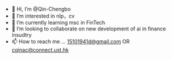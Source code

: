 - 👋 Hi, I’m @Qin-Chengbo
- 👀 I’m interested in nlp，cv
- 🌱 I’m currently learning msc in FinTech
- 💞️ I’m looking to collaborate on new development of ai in finance insudtry
- 📫 How to reach me ... 15101941d@gmail.com OR cqinac@connect.ust.hk

<!---
Qin-Chengbo/Qin-Chengbo is a ✨ special ✨ repository because its `README.md` (this file) appears on your GitHub profile.
You can click the Preview link to take a look at your changes.
--->
